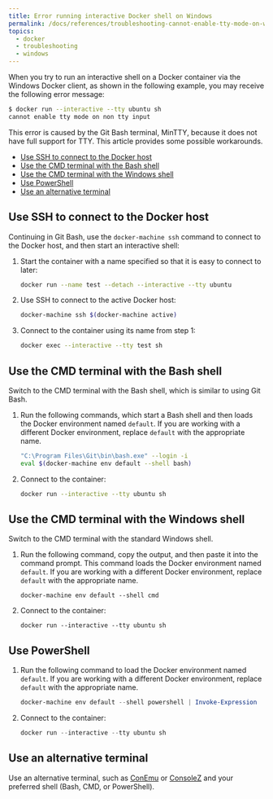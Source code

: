 ```yaml
---
title: Error running interactive Docker shell on Windows
permalink: /docs/references/troubleshooting-cannot-enable-tty-mode-on-windows/
topics:
  - docker
  - troubleshooting
  - windows
---
```


When you try to run an interactive shell on a Docker container via the Windows
Docker client, as shown in the following example, you may receive the following error message:

```bash
$ docker run --interactive --tty ubuntu sh
cannot enable tty mode on non tty input
```

This error is caused by the Git Bash terminal, MinTTY, because it does not have full support for TTY.
This article provides some possible workarounds.

* [Use SSH to connect to the Docker host](#ssh)
* [Use the CMD terminal with the Bash shell](#cmd-with-bash)
* [Use the CMD terminal with the Windows shell](#cmd)
* [Use PowerShell](#powershell)
* [Use an alternative terminal](#other-terminals)

## <a name="ssh"></a> Use SSH to connect to the Docker host
Continuing in Git Bash, use the `docker-machine ssh` command to connect to the Docker host,
and then start an interactive shell:

1. Start the container with a name specified so that it is easy to connect to later:

    ```bash
    docker run --name test --detach --interactive --tty ubuntu
    ```

2. Use SSH to connect to the active Docker host:

    ```bash
    docker-machine ssh $(docker-machine active)
    ```

3. Connect to the container using its name from step 1:

    ```bash
    docker exec --interactive --tty test sh
    ```

## <a name="cmd-with-bash"></a> Use the CMD terminal with the Bash shell
Switch to the CMD terminal with the Bash shell, which is similar to using Git Bash.

1. Run the following commands, which start a Bash shell and then loads the Docker environment named `default`.
  If you are working with a different Docker environment, replace `default` with the appropriate name.

    ```bash
    "C:\Program Files\Git\bin\bash.exe" --login -i
    eval $(docker-machine env default --shell bash)
    ```

2. Connect to the container:

    ```bash
    docker run --interactive --tty ubuntu sh
    ```

## <a name="cmd"></a>Use the CMD terminal with the Windows shell
Switch to the CMD terminal with the standard Windows shell.

1. Run the following command, copy the output, and then paste it into the command prompt.
    This command loads the Docker environment named `default`. If you are working
    with a different Docker environment, replace `default` with the appropriate name.

    ```batch
    docker-machine env default --shell cmd
    ```

2. Connect to the container:

    ```batch
    docker run --interactive --tty ubuntu sh
    ```

## <a name="powershell"></a> Use PowerShell

1. Run the following command to load the Docker environment named `default`.
  If you are working with a different Docker environment, replace `default` with the appropriate name.

    ```powershell
    docker-machine env default --shell powershell | Invoke-Expression
    ```

2. Connect to the container:

    ```powershell
    docker run --interactive --tty ubuntu sh
    ```

## <a name="other-terminals"></a>Use an alternative terminal
Use an alternative terminal, such as [ConEmu][conemu] or [ConsoleZ][consolez] and your preferred shell (Bash, CMD, or PowerShell).

[run-shell-docs]: https://docs.docker.com/articles/basics/#running-an-interactive-shell
[conemu]: https://conemu.github.io/
[consolez]: https://github.com/cbucher/console/wiki
